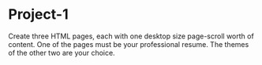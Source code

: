 # Project-1
Create three HTML pages, each with one desktop size page-scroll worth of content. One of the pages must be your professional resume. The themes of the other two are your choice.
